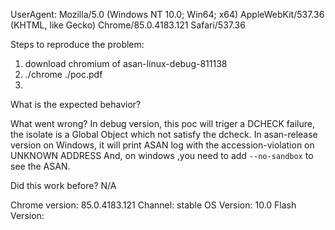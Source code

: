 UserAgent: Mozilla/5.0 (Windows NT 10.0; Win64; x64) AppleWebKit/537.36 (KHTML, like Gecko) Chrome/85.0.4183.121 Safari/537.36

Steps to reproduce the problem:
1. download chromium of asan-linux-debug-811138
2. ./chrome ./poc.pdf
3.

What is the expected behavior?

What went wrong?
In debug version, this poc will triger a DCHECK failure, the isolate is a Global Object which not satisfy the dcheck.
In asan-release version on Windows, it will print ASAN log with the accession-violation on UNKNOWN ADDRESS 
And, on windows ,you need to add `--no-sandbox` to see the ASAN.

Did this work before? N/A 

Chrome version: 85.0.4183.121  Channel: stable
OS Version: 10.0
Flash Version: